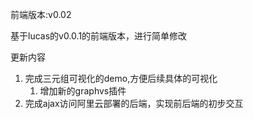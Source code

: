 前端版本:v0.02

基于lucas的v0.0.1的前端版本，进行简单修改

更新内容
1. 完成三元组可视化的demo,方便后续具体的可视化
   1. 增加新的graphvs插件
2. 完成ajax访问阿里云部署的后端，实现前后端的初步交互

